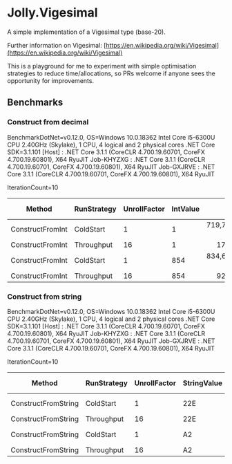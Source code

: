 # Jolly.Vigesimal

A simple implementation of a Vigesimal type (base-20).

Further information on Vigesimal: [https://en.wikipedia.org/wiki/Vigesimal](https://en.wikipedia.org/wiki/Vigesimal)

This is a playground for me to experiment with simple optimisation strategies to reduce time/allocations, so PRs welcome if anyone sees the opportunity for improvements.

## Benchmarks

### Construct from decimal

BenchmarkDotNet=v0.12.0, OS=Windows 10.0.18362
Intel Core i5-6300U CPU 2.40GHz (Skylake), 1 CPU, 4 logical and 2 physical cores
.NET Core SDK=3.1.101
  [Host]     : .NET Core 3.1.1 (CoreCLR 4.700.19.60701, CoreFX 4.700.19.60801), X64 RyuJIT
  Job-KHYZXG : .NET Core 3.1.1 (CoreCLR 4.700.19.60701, CoreFX 4.700.19.60801), X64 RyuJIT
  Job-GXJRVE : .NET Core 3.1.1 (CoreCLR 4.700.19.60701, CoreFX 4.700.19.60801), X64 RyuJIT

IterationCount=10

|           Method | RunStrategy | UnrollFactor | IntValue |          Mean |            Error |           StdDev |      Median |  Gen 0 | Gen 1 | Gen 2 | Allocated |
|----------------- |------------ |------------- |--------- |--------------:|-----------------:|-----------------:|------------:|-------:|------:|------:|----------:|
| ConstructFromInt |   ColdStart |            1 |        1 | 719,720.00 ns | 3,400,794.968 ns | 2,249,415.308 ns | 5,250.00 ns |      - |     - |     - |      24 B |
| ConstructFromInt |  Throughput |           16 |        1 |      17.36 ns |         0.524 ns |         0.312 ns |    17.30 ns | 0.0153 |     - |     - |      24 B |
| ConstructFromInt |   ColdStart |            1 |      854 | 834,660.00 ns | 3,952,780.279 ns | 2,614,519.414 ns | 6,650.00 ns |      - |     - |     - |     136 B |
| ConstructFromInt |  Throughput |           16 |      854 |      92.05 ns |         5.437 ns |         3.596 ns |    91.56 ns | 0.0867 |     - |     - |     136 B |

### Construct from string

BenchmarkDotNet=v0.12.0, OS=Windows 10.0.18362
Intel Core i5-6300U CPU 2.40GHz (Skylake), 1 CPU, 4 logical and 2 physical cores
.NET Core SDK=3.1.101
  [Host]     : .NET Core 3.1.1 (CoreCLR 4.700.19.60701, CoreFX 4.700.19.60801), X64 RyuJIT
  Job-KHYZXG : .NET Core 3.1.1 (CoreCLR 4.700.19.60701, CoreFX 4.700.19.60801), X64 RyuJIT
  Job-GXJRVE : .NET Core 3.1.1 (CoreCLR 4.700.19.60701, CoreFX 4.700.19.60801), X64 RyuJIT

IterationCount=10

|              Method | RunStrategy | UnrollFactor | StringValue |          Mean |            Error |           StdDev |      Median | Gen 0 | Gen 1 | Gen 2 | Allocated |
|-------------------- |------------ |------------- |------------ |--------------:|-----------------:|-----------------:|------------:|------:|------:|------:|----------:|
| ConstructFromString |   ColdStart |            1 |         22E | 987,060.00 ns | 4,711,663.751 ns | 3,116,473.843 ns | 1,550.00 ns |     - |     - |     - |         - |
| ConstructFromString |  Throughput |           16 |         22E |      41.18 ns |         1.261 ns |         0.834 ns |    40.99 ns |     - |     - |     - |         - |
| ConstructFromString |   ColdStart |            1 |          A2 | 851,600.00 ns | 4,066,272.419 ns | 2,689,587.438 ns | 1,050.00 ns |     - |     - |     - |         - |
| ConstructFromString |  Throughput |           16 |          A2 |      37.56 ns |         5.913 ns |         3.911 ns |    37.78 ns |     - |     - |     - |         - |

